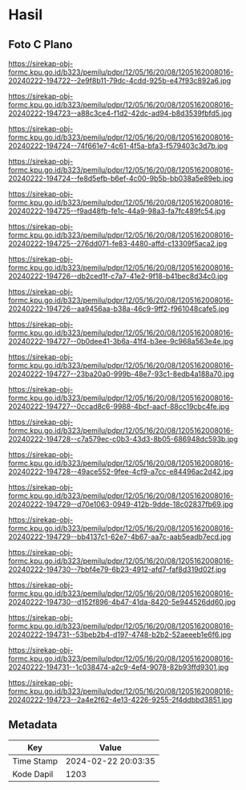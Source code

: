 # Hasil

## Foto C Plano

https://sirekap-obj-formc.kpu.go.id/b323/pemilu/pdpr/12/05/16/20/08/1205162008016-20240222-194722--2e9f8b11-79dc-4cdd-925b-e47f93c892a6.jpg

https://sirekap-obj-formc.kpu.go.id/b323/pemilu/pdpr/12/05/16/20/08/1205162008016-20240222-194723--a88c3ce4-f1d2-42dc-ad94-b8d3539fbfd5.jpg

https://sirekap-obj-formc.kpu.go.id/b323/pemilu/pdpr/12/05/16/20/08/1205162008016-20240222-194724--74f661e7-4c61-4f5a-bfa3-f579403c3d7b.jpg

https://sirekap-obj-formc.kpu.go.id/b323/pemilu/pdpr/12/05/16/20/08/1205162008016-20240222-194724--fe8d5efb-b6ef-4c00-9b5b-bb038a5e89eb.jpg

https://sirekap-obj-formc.kpu.go.id/b323/pemilu/pdpr/12/05/16/20/08/1205162008016-20240222-194725--f9ad48fb-fe1c-44a9-98a3-fa7fc489fc54.jpg

https://sirekap-obj-formc.kpu.go.id/b323/pemilu/pdpr/12/05/16/20/08/1205162008016-20240222-194725--276dd071-fe83-4480-affd-c13309f5aca2.jpg

https://sirekap-obj-formc.kpu.go.id/b323/pemilu/pdpr/12/05/16/20/08/1205162008016-20240222-194726--db2ced1f-c7a7-41e2-9f18-b41bec8d34c0.jpg

https://sirekap-obj-formc.kpu.go.id/b323/pemilu/pdpr/12/05/16/20/08/1205162008016-20240222-194726--aa9456aa-b38a-46c9-9ff2-f961048cafe5.jpg

https://sirekap-obj-formc.kpu.go.id/b323/pemilu/pdpr/12/05/16/20/08/1205162008016-20240222-194727--0b0dee41-3b6a-41f4-b3ee-9c968a563e4e.jpg

https://sirekap-obj-formc.kpu.go.id/b323/pemilu/pdpr/12/05/16/20/08/1205162008016-20240222-194727--23ba20a0-999b-48e7-93c1-8edb4a188a70.jpg

https://sirekap-obj-formc.kpu.go.id/b323/pemilu/pdpr/12/05/16/20/08/1205162008016-20240222-194727--0ccad8c6-9988-4bcf-aacf-88cc19cbc4fe.jpg

https://sirekap-obj-formc.kpu.go.id/b323/pemilu/pdpr/12/05/16/20/08/1205162008016-20240222-194728--c7a579ec-c0b3-43d3-8b05-686948dc593b.jpg

https://sirekap-obj-formc.kpu.go.id/b323/pemilu/pdpr/12/05/16/20/08/1205162008016-20240222-194728--49ace552-9fee-4cf9-a7cc-e84496ac2d42.jpg

https://sirekap-obj-formc.kpu.go.id/b323/pemilu/pdpr/12/05/16/20/08/1205162008016-20240222-194729--d70e1063-0949-412b-9dde-18c02837fb69.jpg

https://sirekap-obj-formc.kpu.go.id/b323/pemilu/pdpr/12/05/16/20/08/1205162008016-20240222-194729--bb4137c1-62e7-4b67-aa7c-aab5eadb7ecd.jpg

https://sirekap-obj-formc.kpu.go.id/b323/pemilu/pdpr/12/05/16/20/08/1205162008016-20240222-194730--7bbf4e79-6b23-4912-afd7-faf8d319d02f.jpg

https://sirekap-obj-formc.kpu.go.id/b323/pemilu/pdpr/12/05/16/20/08/1205162008016-20240222-194730--d152f896-4b47-41da-8420-5e944526dd60.jpg

https://sirekap-obj-formc.kpu.go.id/b323/pemilu/pdpr/12/05/16/20/08/1205162008016-20240222-194731--53beb2b4-d197-4748-b2b2-52aeeeb1e6f6.jpg

https://sirekap-obj-formc.kpu.go.id/b323/pemilu/pdpr/12/05/16/20/08/1205162008016-20240222-194731--1c038474-a2c9-4ef4-9078-82b93ffd9301.jpg

https://sirekap-obj-formc.kpu.go.id/b323/pemilu/pdpr/12/05/16/20/08/1205162008016-20240222-194723--2a4e2f62-4e13-4226-9255-2f4ddbbd3851.jpg


## Metadata

| Key        | Value               |
| ---------- | ------------------- |
| Time Stamp | 2024-02-22 20:03:35 |
| Kode Dapil | 1203                |



